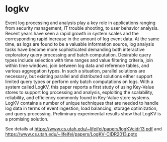# logkv
Event log processing and analysis play a key role in applications ranging from security management, IT trouble shooting, to user behavior analysis. Recent years have seen a rapid growth in system scales and the corresponding rapid increase in the amount of log event data. At the same time, as logs are found to be a valuable information source, log analysis tasks have become more sophisticated demanding both interactive exploratory query processing and batch computation. Desirable query types include selection with time ranges and value filtering criteria, join within time windows, join between log data and reference tables, and various aggregation types. In such a situation, parallel solutions are necessary, but existing parallel and distributed solutions either support limited query types or perform only batch computations on logs. With a system called LogKV, this paper reports a first study of using Key-Value stores to support log processing and analysis, exploiting the scalability, reliability, and efficiency commonly found in Key-Value store systems. LogKV contains a number of unique techniques that are needed to handle log data in terms of event ingestion, load balancing, storage optimization, and query processing. Preliminary experimental results show that LogKV is a promising solution.

See details at https://www.cs.utah.edu/~lifeifei/papers/logKVcidr13.pdf and https://www.cs.utah.edu/~lifeifei/papers/LogKV-CIDR2013.pptx
